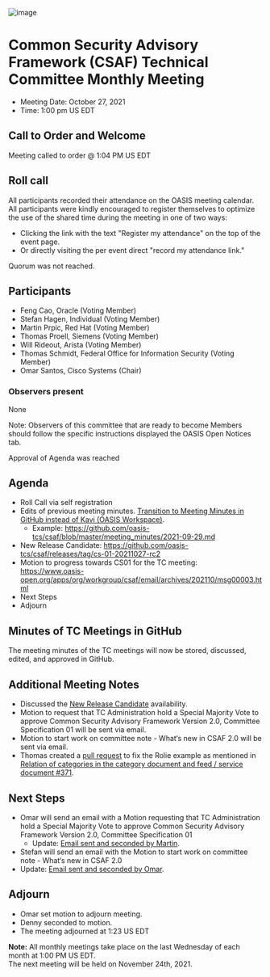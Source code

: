 ![image](https://user-images.githubusercontent.com/1690898/139102180-5c1e2583-14f1-4f58-ab2b-9e3807ed529c.png)

# Common Security Advisory Framework (CSAF) Technical Committee Monthly Meeting 

- Meeting Date: October 27, 2021 
- Time: 1:00 pm US EDT

## Call to Order and Welcome
Meeting called to order @ 1:04 PM US EDT

## Roll call
All participants recorded their attendance on the OASIS meeting calendar. 
All participants were kindly encouraged to register themselves to optimize the use of the shared time during the meeting in one of two ways:
- Clicking the link with the text "Register my attendance" on the top of the event page.
- Or directly visiting the per event direct "record my attendance link." 

Quorum was not reached.

## Participants

- Feng Cao, Oracle (Voting Member)
- Stefan Hagen, Individual (Voting Member)
- Martin Prpic, Red Hat (Voting Member)
- Thomas Proell, Siemens (Voting Member)
- Will Rideout, Arista (Voting Member)
- Thomas Schmidt, Federal Office for Information Security (Voting Member)
- Omar Santos, Cisco Systems (Chair)

### Observers present

None

Note: Observers of this committee that are ready to become Members should follow the specific instructions displayed the OASIS Open Notices tab.

Approval of Agenda was reached

## Agenda
- Roll Call via self registration
- Edits of previous meeting minutes. [Transition to Meeting Minutes in GitHub instead of Kavi (OASIS Workspace)](https://www.oasis-open.org/apps/org/workgroup/csaf/email/archives/202110/msg00006.html).
  - Example: https://github.com/oasis-tcs/csaf/blob/master/meeting_minutes/2021-09-29.md 
- New Release Candidate: https://github.com/oasis-tcs/csaf/releases/tag/cs-01-20211027-rc2  
- Motion to progress towards CS01 for the TC meeting:
https://www.oasis-open.org/apps/org/workgroup/csaf/email/archives/202110/msg00003.html 
- Next Steps
- Adjourn


## Minutes of TC Meetings in GitHub

The meeting minutes of the TC meetings will now be stored, discussed, edited, and approved in GitHub.

## Additional Meeting Notes
- Discussed the [New Release Candidate](https://github.com/oasis-tcs/csaf/releases/tag/cs-01-20211027-rc2) availability.
- Motion to request that TC Administration hold a Special Majority Vote to approve Common Security Advisory Framework Version 2.0, Committee Specification 01 will be sent via email.
-  Motion to start work on committee note - What‘s new in CSAF 2.0 will be sent via email.
-  Thomas created a [pull request](https://github.com/oasis-tcs/csaf/pull/372) to fix the Rolie example as mentioned in [Relation of categories in the category document and feed / service document #371](https://github.com/oasis-tcs/csaf/issues/371#issuecomment-953118580).


## Next Steps
- Omar will send an email with a Motion requesting that TC Administration hold a Special Majority Vote to approve Common Security Advisory Framework Version 2.0, Committee Specification 01
  - Update: [Email sent and seconded by Martin](https://www.oasis-open.org/apps/org/workgroup/csaf/email/archives/202110/msg00010.html).
-	Stefan will send an email with the Motion to start work on committee note - What‘s new in CSAF 2.0
  - Update: [Email sent and seconded by Omar](https://www.oasis-open.org/apps/org/workgroup/csaf/email/archives/202110/msg00009.html).

## Adjourn
- Omar set motion to adjourn meeting.
- Denny seconded to motion.
- The meeting adjourned at 1:23 US EDT

**Note:** All monthly meetings take place on the last Wednesday of each month at 1:00 PM US EDT.     
The next meeting will be held on November 24th, 2021.  
